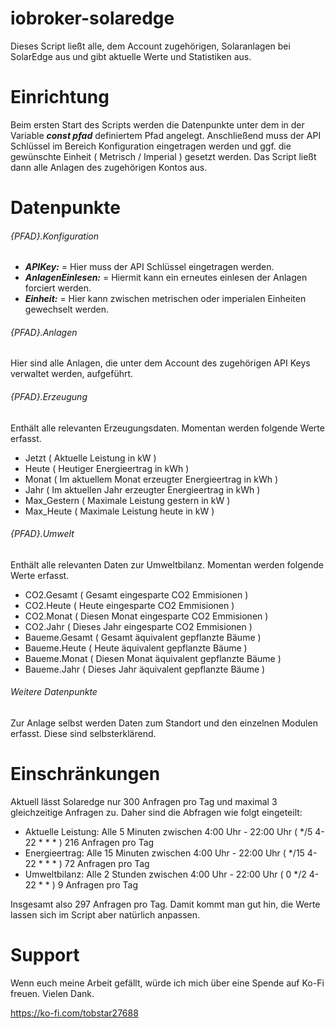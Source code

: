 # iobroker-solaredge

Dieses Script ließt alle, dem Account zugehörigen, Solaranlagen bei SolarEdge aus und gibt aktuelle Werte und Statistiken aus.

# Einrichtung

Beim ersten Start des Scripts werden die Datenpunkte unter dem in der Variable ***const pfad*** definiertem Pfad angelegt. Anschließend muss der API Schlüssel im Bereich Konfiguration eingetragen werden und ggf. die gewünschte Einheit ( Metrisch / Imperial ) gesetzt werden. Das Script ließt dann alle Anlagen des zugehörigen Kontos aus.

# Datenpunkte

###### {PFAD}.Konfiguration

- ***APIKey:*** = Hier muss der API Schlüssel eingetragen werden.
- ***AnlagenEinlesen:*** = Hiermit kann ein erneutes einlesen der Anlagen forciert werden.
- ***Einheit:*** = Hier kann zwischen metrischen oder imperialen Einheiten gewechselt werden.

###### {PFAD}.Anlagen

Hier sind alle Anlagen, die unter dem Account des zugehörigen API Keys verwaltet werden, aufgeführt.

###### {PFAD}.Erzeugung

Enthält alle relevanten Erzeugungsdaten. Momentan werden folgende Werte erfasst.

- Jetzt ( Aktuelle Leistung in kW )
- Heute ( Heutiger Energieertrag in kWh )
- Monat ( Im aktuellem Monat erzeugter Energieertrag in kWh )
- Jahr ( Im aktuellen Jahr erzeugter Energieertrag in kWh )
- Max_Gestern ( Maximale Leistung gestern in kW )
- Max_Heute ( Maximale Leistung heute in kW )

###### {PFAD}.Umwelt

Enthält alle relevanten Daten zur Umweltbilanz. Momentan werden folgende Werte erfasst.

- CO2.Gesamt ( Gesamt eingesparte CO2 Emmisionen )
- CO2.Heute ( Heute eingesparte CO2 Emmisionen )
- CO2.Monat  ( Diesen Monat eingesparte CO2 Emmisionen )
- CO2.Jahr  ( Dieses Jahr eingesparte CO2 Emmisionen )
- Baueme.Gesamt ( Gesamt äquivalent gepflanzte Bäume )
- Baueme.Heute ( Heute äquivalent gepflanzte Bäume )
- Baueme.Monat  ( Diesen Monat äquivalent gepflanzte Bäume )
- Baueme.Jahr  ( Dieses Jahr äquivalent gepflanzte Bäume )

###### Weitere Datenpunkte

Zur Anlage selbst werden Daten zum Standort und den einzelnen Modulen erfasst. Diese sind selbsterklärend.

# Einschränkungen

Aktuell lässt Solaredge nur 300 Anfragen pro Tag und maximal 3 gleichzeitige Anfragen zu. Daher sind die Abfragen wie folgt eingeteilt:

- Aktuelle Leistung: Alle 5 Minuten zwischen 4:00 Uhr - 22:00 Uhr ( */5 4-22 * * * ) 216 Anfragen pro Tag
- Energieertrag: Alle 15 Minuten zwischen 4:00 Uhr - 22:00 Uhr ( */15 4-22 * * * ) 72 Anfragen pro Tag
- Umweltbilanz: Alle 2 Stunden zwischen 4:00 Uhr - 22:00 Uhr ( 0 */2 4-22 * * ) 9 Anfragen pro Tag

Insgesamt also 297 Anfragen pro Tag. Damit kommt man gut hin, die Werte lassen sich im Script aber natürlich anpassen.

# Support

Wenn euch meine Arbeit gefällt, würde ich mich über eine Spende auf Ko-Fi freuen. 
Vielen Dank.

https://ko-fi.com/tobstar27688
